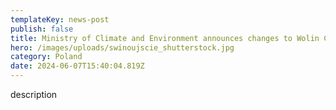 ```yaml
---
templateKey: news-post
publish: false
title: Ministry of Climate and Environment announces changes to Wolin Concession
hero: /images/uploads/swinoujscie_shutterstock.jpg
category: Poland
date: 2024-06-07T15:40:04.819Z
---
```

description
